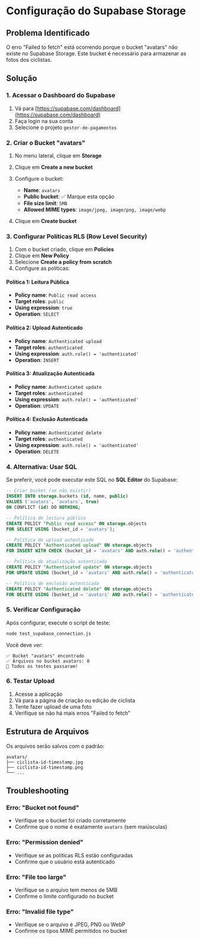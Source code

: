 # Configuração do Supabase Storage

## Problema Identificado

O erro "Failed to fetch" está ocorrendo porque o bucket "avatars" não existe no Supabase Storage. Este bucket é necessário para armazenar as fotos dos ciclistas.

## Solução

### 1. Acessar o Dashboard do Supabase

1. Vá para [https://supabase.com/dashboard](https://supabase.com/dashboard)
2. Faça login na sua conta
3. Selecione o projeto `gestor-de-pagamentos`

### 2. Criar o Bucket "avatars"

1. No menu lateral, clique em **Storage**
2. Clique em **Create a new bucket**
3. Configure o bucket:
   - **Name**: `avatars`
   - **Public bucket**: ✅ Marque esta opção
   - **File size limit**: `5MB`
   - **Allowed MIME types**: `image/jpeg, image/png, image/webp`

4. Clique em **Create bucket**

### 3. Configurar Políticas RLS (Row Level Security)

1. Com o bucket criado, clique em **Policies**
2. Clique em **New Policy**
3. Selecione **Create a policy from scratch**
4. Configure as políticas:

#### Política 1: Leitura Pública
- **Policy name**: `Public read access`
- **Target roles**: `public`
- **Using expression**: `true`
- **Operation**: `SELECT`

#### Política 2: Upload Autenticado
- **Policy name**: `Authenticated upload`
- **Target roles**: `authenticated`
- **Using expression**: `auth.role() = 'authenticated'`
- **Operation**: `INSERT`

#### Política 3: Atualização Autenticada
- **Policy name**: `Authenticated update`
- **Target roles**: `authenticated`
- **Using expression**: `auth.role() = 'authenticated'`
- **Operation**: `UPDATE`

#### Política 4: Exclusão Autenticada
- **Policy name**: `Authenticated delete`
- **Target roles**: `authenticated`
- **Using expression**: `auth.role() = 'authenticated'`
- **Operation**: `DELETE`

### 4. Alternativa: Usar SQL

Se preferir, você pode executar este SQL no **SQL Editor** do Supabase:

```sql
-- Criar bucket (se não existir)
INSERT INTO storage.buckets (id, name, public)
VALUES ('avatars', 'avatars', true)
ON CONFLICT (id) DO NOTHING;

-- Política de leitura pública
CREATE POLICY "Public read access" ON storage.objects
FOR SELECT USING (bucket_id = 'avatars');

-- Política de upload autenticado
CREATE POLICY "Authenticated upload" ON storage.objects
FOR INSERT WITH CHECK (bucket_id = 'avatars' AND auth.role() = 'authenticated');

-- Política de atualização autenticada
CREATE POLICY "Authenticated update" ON storage.objects
FOR UPDATE USING (bucket_id = 'avatars' AND auth.role() = 'authenticated');

-- Política de exclusão autenticada
CREATE POLICY "Authenticated delete" ON storage.objects
FOR DELETE USING (bucket_id = 'avatars' AND auth.role() = 'authenticated');
```

### 5. Verificar Configuração

Após configurar, execute o script de teste:

```bash
node test_supabase_connection.js
```

Você deve ver:
```
✅ Bucket "avatars" encontrado
✅ Arquivos no bucket avatars: 0
🎉 Todos os testes passaram!
```

### 6. Testar Upload

1. Acesse a aplicação
2. Vá para a página de criação ou edição de ciclista
3. Tente fazer upload de uma foto
4. Verifique se não há mais erros "Failed to fetch"

## Estrutura de Arquivos

Os arquivos serão salvos com o padrão:
```
avatars/
├── ciclista-id-timestamp.jpg
├── ciclista-id-timestamp.png
└── ...
```

## Troubleshooting

### Erro: "Bucket not found"
- Verifique se o bucket foi criado corretamente
- Confirme que o nome é exatamente `avatars` (sem maiúsculas)

### Erro: "Permission denied"
- Verifique se as políticas RLS estão configuradas
- Confirme que o usuário está autenticado

### Erro: "File too large"
- Verifique se o arquivo tem menos de 5MB
- Confirme o limite configurado no bucket

### Erro: "Invalid file type"
- Verifique se o arquivo é JPEG, PNG ou WebP
- Confirme os tipos MIME permitidos no bucket 